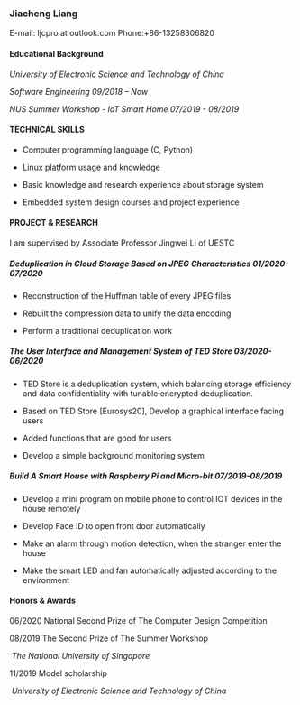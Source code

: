 ### **Jiacheng Liang**

E-mail: ljcpro at outlook.com Phone:+86-13258306820



#### **Educational Background**

*University of Electronic Science and Technology of China*

*Software Engineering*                                   *09/2018 – Now*


*NUS Summer Workshop - IoT Smart Home                                         07/2019 - 08/2019*



#### **TECHNICAL SKILLS**

+  Computer programming language (C, Python)

+ Linux platform usage and knowledge

+ Basic knowledge and research experience about storage system

+ Embedded system design courses and project experience



#### **PROJECT & RESEARCH**

I am supervised by Associate Professor Jingwei Li of UESTC

##### **Deduplication in Cloud Storage Based on JPEG Characteristics**             **01/2020-07/2020**

+ Reconstruction of the Huffman table of every JPEG files

+ Rebuilt the compression data to unify the data encoding

+ Perform a traditional deduplication work

##### **The User Interface and Management System of TED Store              03/2020-06/2020**

+ TED Store is a deduplication system, which balancing storage efficiency and data confidentiality with tunable encrypted deduplication.

+ Based on TED Store [Eurosys20], Develop a graphical interface facing users

+ Added functions that are good for users

+ Develop a simple background monitoring system

##### **Build A Smart House with Raspberry Pi and Micro-bit                07/2019-08/2019**

+ Develop a mini program on mobile phone to control IOT devices in the house remotely

+ Develop Face ID to open front door automatically

+ Make an alarm through motion detection, when the stranger enter the house

+ Make the smart LED and fan automatically adjusted according to the environment



#### **Honors & Awards**

06/2020        National Second Prize of The Computer Design Competition

08/2019        The Second Prize of The Summer Workshop 

​                     *The National University of Singapore*

11/2019        Model scholarship

​                     *University of Electronic Science and Technology of China*